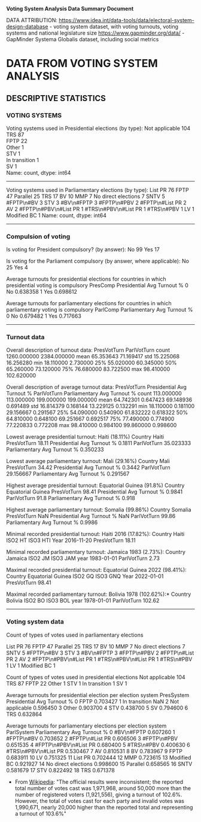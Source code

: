 **Voting System Analysis Data Summary Document**

DATA ATTRIBUTION:
https://www.idea.int/data-tools/data/electoral-system-design-database - voting system dataset, with voting turnouts, voting systems and national legislature size
https://www.gapminder.org/data/ - GapMinder Systema Globalis dataset, including social metrics

# DATA FROM VOTING SYSTEM ANALYSIS

## DESCRIPTIVE STATISTICS

### VOTING SYSTEMS
Voting systems used in Presidential elections (by type):
Not applicable    104    
TRS                87    
FPTP               22    
Other               1    
STV                 1    
In transition       1    
SV                  1    
Name: count, dtype: int64

------------------------------------------------------------

Voting systems used in Parliamentary elections (by type):
List PR                  76
FPTP                     47
Parallel                 25
TRS                      17
BV                       10
MMP                       7
No direct elections       7
SNTV                      5
#FPTP\n#BV                3
STV                       3
#BV\n#FPTP                3
#FPTP\n#PBV               2
#FPTP\n#List PR           2
AV                        2
#FPTP\n#PBV\n#List PR     1
#TRS\n#PBV\n#List PR      1
#TRS\n#PBV                1
LV                        1
Modified BC               1
Name: count, dtype: int64

------------------------------------------------------------

### Compulsion of voting
Is voting for President compulsory? (by answer):
No     99
Yes    17

Is voting for the Parliament compulsory (by answer, where applicable):
No     25
Yes     4

Average turnouts for presidential elections for countries in which presidential voting is compulsory
  PresComp  Presidential Avg Turnout %
0       No                    0.638358
1      Yes                    0.698612

Average turnouts for parliamentary elections for countries in which parliamentary voting is compulsory
  ParlComp  Parliamentary Avg Turnout %
0       No                     0.679482
1      Yes                     0.717663

------------------------------------------------------------
### Turnout data
Overall description of turnout data:
       PresVotTurn  ParlVotTurn
count  1260.000000  2384.000000
mean     65.353643    71.169417
std      15.225068    16.256280
min      18.110000     2.730000
25%      55.020000    60.345000
50%      65.260000    73.120000
75%      76.680000    83.722500
max      98.410000   102.620000

Overall description of average turnout data:
       PresVotTurn  Presidential Avg Turnout %  ParlVotTurn  Parliamentary Avg Turnout %
count   113.000000                  113.000000   199.000000                   199.000000
mean     64.742301                    0.647423    69.148936                     0.691489
std      16.814379                    0.168144    13.229125                     0.132291
min      18.110000                    0.181100    29.156667                     0.291567
25%      54.090000                    0.540900    61.832222                     0.618322
50%      64.810000                    0.648100    69.251667                     0.692517
75%      77.490000                    0.774900    77.220833                     0.772208
max      98.410000                    0.984100    99.860000                     0.998600

Lowest average presidential turnout: Haiti (18.11%)
Country                            Haiti
PresVotTurn                        18.11
Presidential Avg Turnout %        0.1811
ParlVotTurn                    35.023333
Parliamentary Avg Turnout %     0.350233

Lowest average parliamentary turnout: Mali (29.16%)
Country                             Mali
PresVotTurn                        34.42
Presidential Avg Turnout %        0.3442
ParlVotTurn                    29.156667
Parliamentary Avg Turnout %     0.291567

Highest average presidential turnout: Equatorial Guinea (91.8%)
Country                        Equatorial Guinea
PresVotTurn                                98.41
Presidential Avg Turnout %                0.9841
ParlVotTurn                                 91.8
Parliamentary Avg Turnout %                0.918

Highest average parliamentary turnout: Somalia (99.86%)
Country                        Somalia
PresVotTurn                        NaN
Presidential Avg Turnout %         NaN
ParlVotTurn                      99.86
Parliamentary Avg Turnout %     0.9986

Minimal recorded presidential turnout: Haiti 2016 (17.82%):
Country             Haiti
ISO2                 HT
ISO3                HTI
Year           2016-11-20
PresVotTurn         18.11

Minimal recorded parliamentary turnout: Jamaica 1983 (2.73%):
Country           Jamaica
ISO2                 JM
ISO3                JAM
year           1983-01-01
ParlVotTurn          2.73

Maximal recorded presidential turnout: Equatorial Guinea 2022 (98.41%):
Country        Equatorial Guinea
ISO2                        GQ
ISO3                       GNQ
Year                  2022-01-01
PresVotTurn                98.41

Maximal recorded parliamentary turnout: Bolivia 1978 (102.62%):*
Country           Bolivia
ISO2                 BO
ISO3                BOL
year           1978-01-01
ParlVotTurn        102.62


------------------------------------------------------------
### Voting system data
Count of types of votes used in parliamentary elections

List PR                  76
FPTP                     47
Parallel                 25
TRS                      17
BV                       10
MMP                       7
No direct elections       7
SNTV                      5
#FPTP\n#BV                3
STV                       3
#BV\n#FPTP                3
#FPTP\n#PBV               2
#FPTP\n#List PR           2
AV                        2
#FPTP\n#PBV\n#List PR     1
#TRS\n#PBV\n#List PR      1
#TRS\n#PBV                1
LV                        1
Modified BC               1

Count of types of votes used in presidential elections
Not applicable    104
TRS                87
FPTP               22
Other               1
STV                 1
In transition       1
SV                  1


Average turnouts for presidential election per election system
       PresSystem  Presidential Avg Turnout %
0            FPTP                    0.703427
1   In transition                         NaN
2  Not applicable                    0.596450
3           Other                    0.903700
4             STV                    0.438700
5              SV                    0.794600
6             TRS                    0.632864

Average turnouts for parliamentary elections per election system
               ParlSystem  Parliamentary Avg Turnout %
0              #BV\n#FPTP                     0.607260
1              #FPTP\n#BV                     0.703652
2         #FPTP\n#List PR                     0.606506
3             #FPTP\n#PBV                     0.651535
4   #FPTP\n#PBV\n#List PR                     0.680400
5              #TRS\n#PBV                     0.400630
6    #TRS\n#PBV\n#List PR                     0.530467
7                      AV                     0.810531
8                      BV                     0.783967
9                    FPTP                     0.683911
10                     LV                     0.751325
11                List PR                     0.702444
12                    MMP                     0.723615
13            Modified BC                     0.921927
14    No direct elections                     0.998600
15               Parallel                     0.658565
16                   SNTV                     0.581679
17                    STV                     0.822492
18                    TRS                     0.671378












* From [Wikipedia](https://en.wikipedia.org/wiki/1978_Bolivian_general_election):
"The official results were inconsistent; the reported total number of votes cast was 1,971,968, around 50,000 more than the number of registered voters (1,921,556), giving a turnout of 102.6%. However, the total of votes cast for each party and invalid votes was 1,990,671, nearly 20,000 higher than the reported total and representing a turnout of 103.6%"